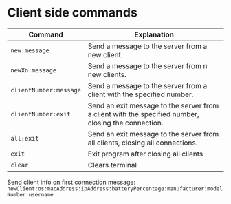 # Client side commands

| Command                | Explanation                                                                                         |
|------------------------|-----------------------------------------------------------------------------------------------------|
| `new:message`          | Send a message to the server from a new client.                                                     |
| `newXn:message`        | Send a message to the server from n new clients.                                                    |
| `clientNumber:message` | Send a message to the server from a client with the specified number.                               |
| `clientNumber:exit`    | Send an exit message to the server from a client with the specified number, closing the connection. |
| `all:exit`             | Send an exit message to the server from all clients, closing all connections.                       |
| `exit`                 | Exit program after closing all clients                                                              |
| `clear`                | Clears terminal                                                                                     |


Send client info on first connection
message: `newClient:os:macAddress:ipAddress:batteryPercentage:manufacturer:modelNumber:username`